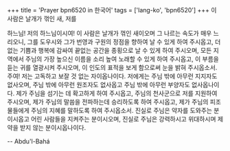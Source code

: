 +++
title = 'Prayer bpn6520 in 한국어'
tags = ['lang-ko', 'bpn6520']
+++
이 사람은 날개가 꺾인 새, 저를

하느님! 저의 하느님이시여! 이 사람은 날개가 꺾인 새이오며 그 나르는 속도가 매우 느리오니, 그를 도우시와 그가 번영과 구원의 정점을 향하여 날 수 있게 하여 주시옵고, 더 없는 기쁨과 행복에 감싸여 끝없는 공간을 종횡으로 날 수 있게 하여 주시오며, 모든 지역에서 주님의 가장 높으신 이름을 소리 높여 노래할 수 있게 하여 주시옵고, 이 부름을 듣는 귀를 열광시켜 주시오며, 이 인도의 표적을 보게 함으로써 눈을 밝혀 주시옵소서.
주여! 저는 고독하고 보잘 것 없는 자이옵나이다. 저에게는 주님 밖에 아무런 지지자도 없사오며, 주님 밖에 아무런 원조자도 없사옵고 주님 밖에 아무런 부양자도 없사옵나이다. 제가 주님을 섬기는 데 확고하게 하여 주시옵고, 주님의 천사군으로 저를 지원하여 주시오며, 제가 주님의 말씀을 전파하는데 승리하도록 하여 주시옵고, 제가 주님의 피조물들에게 주님의 지혜를 말하도록 하여 주시옵소서. 진실로 주님은 약자를 도와주는 분이시옵고 어린 사람들을 지켜주는 분이시오며, 진실로 주님은 강력하시고 위대하시며 제약을 받지 않는 분이시옵나이다.

-- Abdu'l-Bahá
